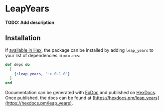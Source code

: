 # LeapYears

**TODO: Add description**

## Installation

If [available in Hex](https://hex.pm/docs/publish), the package can be installed
by adding `leap_years` to your list of dependencies in `mix.exs`:

```elixir
def deps do
  [
    {:leap_years, "~> 0.1.0"}
  ]
end
```

Documentation can be generated with [ExDoc](https://github.com/elixir-lang/ex_doc)
and published on [HexDocs](https://hexdocs.pm). Once published, the docs can
be found at [https://hexdocs.pm/leap_years](https://hexdocs.pm/leap_years).

